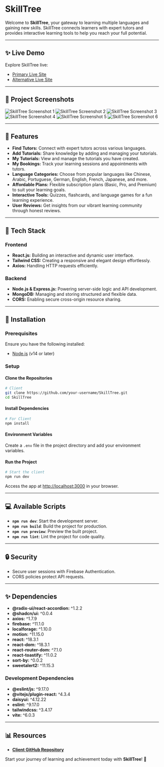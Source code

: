 # SkillTree

Welcome to **SkillTree**, your gateway to learning multiple languages and gaining new skills. SkillTree connects learners with expert tutors and provides interactive learning tools to help you reach your full potential.

---

## ✨ Live Demo
Explore SkillTree live:
- [Primary Live Site](https://skilltree-e5057.web.app/)
- [Alternative Live Site](https://skilltree-e5057.firebaseapp.com/)

---

## 📸 Project Screenshots
![SkillTree Screenshot 1](https://github.com/inzamulhaque1/skilltree-client/blob/main/src/assets/skillttree1.png)
![SkillTree Screenshot 2](https://github.com/inzamulhaque1/skilltree-client/blob/main/src/assets/skillttree2.png)
![SkillTree Screenshot 3](https://github.com/inzamulhaque1/skilltree-client/blob/main/src/assets/skillttree3.png)
![SkillTree Screenshot 4](https://github.com/inzamulhaque1/skilltree-client/blob/main/src/assets/skillttree4.png)
![SkillTree Screenshot 5](https://github.com/inzamulhaque1/skilltree-client/blob/main/src/assets/skillttree5.png)
![SkillTree Screenshot 6](https://github.com/inzamulhaque1/skilltree-client/blob/main/src/assets/skillttree6.png)


---

## 🌱 Features
- **Find Tutors:** Connect with expert tutors across various languages.
- **Add Tutorials:** Share knowledge by adding and managing your tutorials.
- **My Tutorials:** View and manage the tutorials you have created.
- **My Bookings:** Track your learning sessions and appointments with tutors.
- **Language Categories:** Choose from popular languages like Chinese, Arabic, Portuguese, German, English, French, Japanese, and more.
- **Affordable Plans:** Flexible subscription plans (Basic, Pro, and Premium) to suit your learning goals.
- **Interactive Tools:** Quizzes, flashcards, and language games for a fun learning experience.
- **User Reviews:** Get insights from our vibrant learning community through honest reviews.

---

## 🔧 Tech Stack
### Frontend
- **React.js:** Building an interactive and dynamic user interface.
- **Tailwind CSS:** Creating a responsive and elegant design effortlessly.
- **Axios:** Handling HTTP requests efficiently.

### Backend
- **Node.js & Express.js:** Powering server-side logic and API development.
- **MongoDB:** Managing and storing structured and flexible data.
- **CORS:** Enabling secure cross-origin resource sharing.

---

## 🔄 Installation
### Prerequisites
Ensure you have the following installed:
- [Node.js](https://nodejs.org/) (v14 or later)

### Setup
#### Clone the Repositories
```bash
# Client
git clone https://github.com/your-username/SkillTree.git
cd SkillTree
```

#### Install Dependencies
```bash
# For Client
npm install
```

#### Environment Variables
Create a `.env` file in the project directory and add your environment variables.

#### Run the Project
```bash
# Start the client
npm run dev
```

Access the app at [http://localhost:3000](http://localhost:3000) in your browser.

---

## 💻 Available Scripts
- **`npm run dev`**: Start the development server.
- **`npm run build`**: Build the project for production.
- **`npm run preview`**: Preview the built project.
- **`npm run lint`**: Lint the project for code quality.

---

## 🔒 Security
- Secure user sessions with Firebase Authentication.
- CORS policies protect API requests.

---

## ✨ Dependencies
- **@radix-ui/react-accordion:** ^1.2.2
- **@shadcn/ui:** ^0.0.4
- **axios:** ^1.7.9
- **firebase:** ^11.1.0
- **localforage:** ^1.10.0
- **motion:** ^11.15.0
- **react:** ^18.3.1
- **react-dom:** ^18.3.1
- **react-router-dom:** ^7.1.0
- **react-toastify:** ^11.0.2
- **sort-by:** ^0.0.2
- **sweetalert2:** ^11.15.3

### Development Dependencies
- **@eslint/js:** ^9.17.0
- **@vitejs/plugin-react:** ^4.3.4
- **daisyui:** ^4.12.22
- **eslint:** ^9.17.0
- **tailwindcss:** ^3.4.17
- **vite:** ^6.0.3

---

## 📊 Resources
- **[Client GitHub Repository](https://github.com/your-username/SkillTree)**

Start your journey of learning and achievement today with **SkillTree**! 🌱

